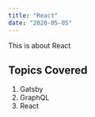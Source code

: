 ```yaml
---
title: "React"
date: "2020-05-05"
---
```


This is about React

## Topics Covered

1. Gatsby
2. GraphQL
3. React

